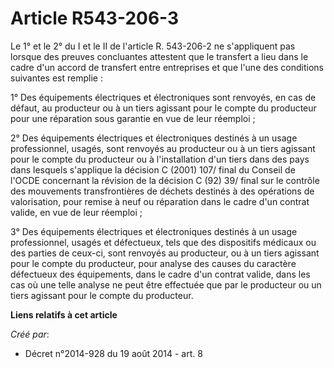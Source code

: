 # Article R543-206-3

Le 1° et le 2° du I et le II de l'article R. 543-206-2 ne s'appliquent pas lorsque des preuves concluantes attestent que le
transfert a lieu dans le cadre d'un accord de transfert entre entreprises et que l'une des conditions suivantes est
remplie : 

1° Des équipements électriques et électroniques sont renvoyés, en cas de défaut, au producteur ou à un tiers agissant pour le
compte du producteur pour une réparation sous garantie en vue de leur réemploi ; 

2° Des équipements électriques et électroniques destinés à un usage professionnel, usagés, sont renvoyés au producteur ou à
un tiers agissant pour le compte du producteur ou à l'installation d'un tiers dans des pays dans lesquels s'applique la
décision C (2001) 107/ final du Conseil de l'OCDE concernant la révision de la décision C (92) 39/ final sur le contrôle des
mouvements transfrontières de déchets destinés à des opérations de valorisation, pour remise à neuf ou réparation dans le
cadre d'un contrat valide, en vue de leur réemploi ; 

3° Des équipements électriques et électroniques destinés à un usage professionnel, usagés et défectueux, tels que des
dispositifs médicaux ou des parties de ceux-ci, sont renvoyés au producteur, ou à un tiers agissant pour le compte du
producteur, pour analyse des causes du caractère défectueux des équipements, dans le cadre d'un contrat valide, dans les cas
où une telle analyse ne peut être effectuée que par le producteur ou un tiers agissant pour le compte du producteur.

**Liens relatifs à cet article**

_Créé par_:

  - Décret n°2014-928 du 19 août 2014 - art. 8
